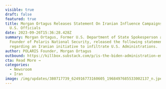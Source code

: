 ```yaml
---
visible: true
draft: false
featured: true
title: Morgan Ortagus Releases Statement On Iranian Influence Campaigns with
  U.S. Officials
date: 2023-09-26T15:36:28.428Z
summary: Morgan Ortagus, Former U.S. Department of State Spokesperson and
  Founder of Polaris National Security, released the following statement
  regarding an Iranian initiative to infiltrate U.S. Administrations.
author: POLARIS Founder, Morgan Ortagus
outbound: https://killbox.substack.com/p/is-the-biden-administration-employing?utm_campaign=email-half-post&r=28jtxm&utm_source=substack&utm_medium=email
cta: Read More →
categories:
  - Newsroom
  - Iran
image: /img/updates/380717739_624916773160605_1968497685533002137_n.jpeg
---
```

